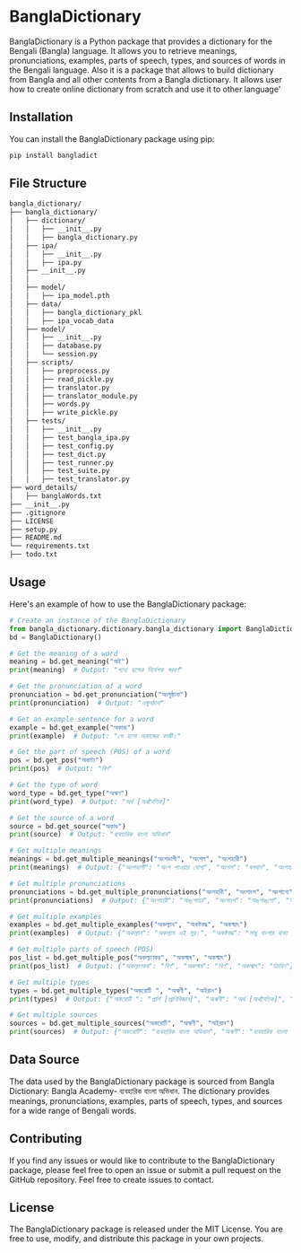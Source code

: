 # BanglaDictionary

BanglaDictionary is a Python package that provides a dictionary for the Bengali (Bangla) language. It allows you to retrieve meanings, pronunciations, examples, parts of speech, types, and sources of words in the Bengali language.
Also it is a package that allows to build dictionary from Bangla and all other contents from a Bangla dictionary. It allows user how to create online dictionary from scratch and use it to other language'

## Installation

You can install the BanglaDictionary package using pip:

```python
pip install bangladict
```

## File Structure
```sh
bangla_dictionary/
├── bangla_dictionary/
│   ├── dictionary/
│   │   ├── __init__.py
│   │   ├── bangla_dictionary.py
│   ├── ipa/
│   │   ├── __init__.py
│   │   ├── ipa.py
│   ├── __init__.py
│   │
│   ├── model/
│   │   ├── ipa_model.pth
│   ├── data/
│   │   ├── bangla_dictionary_pkl
│   │   ├── ipa_vocab_data
│   ├── model/
│   │   ├── __init__.py
│   │   ├── database.py
│   │   └── session.py
│   ├── scripts/
│   │   ├── preprocess.py
│   │   ├── read_pickle.py
│   │   ├── translator.py
│   │   ├── translator_module.py
│   │   ├── words.py
│   │   ├── write_pickle.py
│   ├── tests/
│   │   ├── __init__.py
│   │   ├── test_bangla_ipa.py
│   │   ├── test_config.py
│   │   ├── test_dict.py
│   │   ├── test_runner.py
│   │   ├── test_suite.py
│   │   ├── test_translator.py
├── word_details/
│   ├── banglaWords.txt
├── __init__.py
├── .gitignore
├── LICENSE
├── setup.py
├── README.md
└── requirements.txt
├── todo.txt
```




## Usage

Here's an example of how to use the BanglaDictionary package:

```python
# Create an instance of the BanglaDictionary
from bangla_dictionary.dictionary.bangla_dictionary import BanglaDictionary
bd = BanglaDictionary()

# Get the meaning of a word
meaning = bd.get_meaning("অই")
print(meaning)  # Output: "পদ্যে ছন্দের নির্দেশক স্বরবর্ণ"

# Get the pronunciation of a word
pronunciation = bd.get_pronunciation("অংগুষ্ঠানা")
print(pronunciation)  # Output: "ওঙ্গুশঠানা"

# Get an example sentence for a word
example = bd.get_example("অকাজ")
print(example)  # Output: "সে হলো অকাজের কাজী।"

# Get the part of speech (POS) of a word
pos = bd.get_pos("অকাট্য")
print(pos)  # Output: "বিণ"

# Get the type of word
word_type = bd.get_type("অঋণ") 
print(word_type)  # Output: "অর্থ [অর্থনৈতিক]"

# Get the source of a word
source = bd.get_source("অকাণ্ড")
print(source)  # Output: "ব্যবহারিক বাংলা অভিধান" 

```

```python
# Get multiple meanings
meanings = bd.get_multiple_meanings("অংশভাগী", "অংশল", "অংশহারী")
print(meanings)  # Output: {"অংশভাগী": "অংশ পাওয়ার যোগ্য", "অংশল": "বলবান", "অংশহারী": "অংশলোপ"}

# Get multiple pronunciations
pronunciations = bd.get_multiple_pronunciations("অংশহারী", "অংশাংশ", "অংশানো")
print(pronunciations)  # Output: {"অংশহারী": "অঙ্‌শোহর", "অংশাংশ": "অঙ্‌শাঙ্‌শো", "অংশানো": "অঙ্‌শানো"}

# Get multiple examples
examples = bd.get_multiple_examples("অকল্যান", "অকষ্টবদ্ধ", "অকস্মাৎ")
print(examples)  # Output: {"অকল্যান": "অকল্যান এই সুর।", "অকষ্টবদ্ধ": "সাধু বাংলার বাক্য গঠন পদ্ধতি অকষ্টবদ্ধ।", "অকস্মাৎ": "ছেড়েছি সব অকস্মাতের আশা।"}

# Get multiple parts of speech (POS)
pos_list = bd.get_multiple_pos("অকল্যাণকর", "অকল্মষ", "অকস্মাৎ")
print(pos_list)  # Output: {"অকল্যাণকর": "বিণ", "অকল্মষ": "বিণ", "অকস্মাৎ": "ক্রিবিন"}

# Get multiple types
types = bd.get_multiple_types("অকরোটি ", "অঋণী", "অইরান")
print(types)  # Output: {"অকরোটি ": "প্রাণি [প্রাণিবিজ্ঞান]", "অঋণী": "অর্থ [অর্থনৈতিক]", "অইরান": "ফা. [ফারসি]"}

# Get multiple sources
sources = bd.get_multiple_sources("অকরোটি", "অঋণী", "অইরান")
print(sources)  # Output: {"অকরোটি": "ব্যবহারিক বাংলা অভিধান", "অঋণী": "ব্যবহারিক বাংলা অভিধান", "অইরান": "ব্যবহারিক বাংলা অভিধান"}
```


## Data Source

The data used by the BanglaDictionary package is sourced from Bangla Dictionary: Bangla Academy- ব্যবহারিক বাংলা অভিধান. The dictionary provides meanings, pronunciations, examples, parts of speech, types, and sources for a wide range of Bengali words.

## Contributing
If you find any issues or would like to contribute to the BanglaDictionary package, please feel free to open an issue or submit a pull request on the GitHub repository. Feel free to create issues to contact.


## License
The BanglaDictionary package is released under the MIT License. You are free to use, modify, and distribute this package in your own projects.

